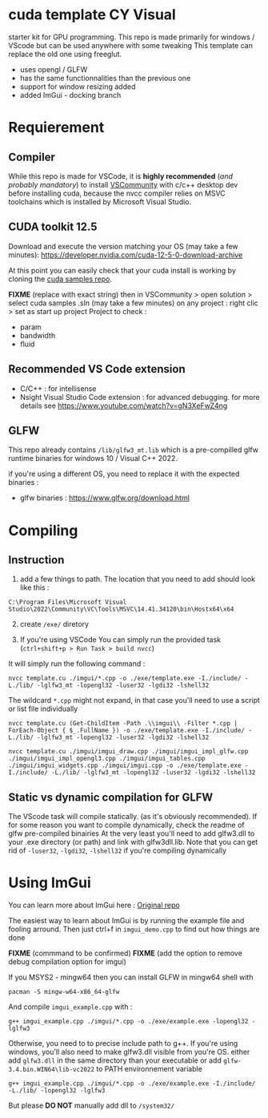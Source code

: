 # cuda template CY Visual
 
starter kit for GPU programming. This repo is made primarily for windows / VScode but can be used anywhere with some tweaking
This template can replace the old one using freeglut.
- uses opengl / GLFW
- has the same functionnalities than the previous one
- support for window resizing added
- added ImGui - docking branch 

# Requierement

## Compiler

While this repo is made for VSCode, it is **highly recommended** (*and probably mandatory*) to install [VSCommunity](https://visualstudio.microsoft.com/fr/vs/community/)  with c/c++ desktop dev before installing cuda, because the nvcc compiler relies on MSVC toolchains which is installed by Microsoft Visual Studio.

## CUDA toolkit 12.5

Download and execute the version matching your OS (may take a few minutes):
https://developer.nvidia.com/cuda-12-5-0-download-archive

At this point you can easily check that your cuda install is working by cloning the [cuda samples repo](https://github.com/NVIDIA/cuda-samples). 

**FIXME** (replace with exact string)
then in VSCommunity > open solution > select cuda samples .sln (may take a few minutes)
on any project : right clic > set as start up project
Project to check :
- param
- bandwidth
- fluid


## Recommended VS Code extension

- C/C++ : for intellisense
- Nsight Visual Studio Code extension : for advanced debugging. for more details see https://www.youtube.com/watch?v=gN3XeFwZ4ng


## GLFW 

This repo already contains `/lib/glfw3_mt.lib` which is a pre-compilled glfw runtime binaries for windows 10  / Visual C++ 2022.

if you're using a different OS, you need to replace it with the expected binaries :
- glfw binaries : https://www.glfw.org/download.html


# Compiling

## Instruction

1. add a few things to path. The location that you need to add should look like this :
```
C:\Program Files\Microsoft Visual Studio\2022\Community\VC\Tools\MSVC\14.41.34120\bin\Hostx64\x64
```

2. create `/exe/` diretory 

3. If you're using VSCode You can simply run the provided task (`ctrl+shift+p > Run Task > build nvcc`)

It will simply run the following command :
```shell
nvcc template.cu ./imgui/*.cpp -o ./exe/template.exe -I./include/ -L./lib/ -lglfw3_mt -lopengl32 -luser32 -lgdi32 -lshell32
```
The wildcard `*.cpp` might not expand, in that case you'll need to use a script or list file individually
```shell
nvcc template.cu (Get-ChildItem -Path .\\imgui\\ -Filter *.cpp | ForEach-Object { $_.FullName }) -o ./exe/template.exe -I./include/ -L./lib/ -lglfw3_mt -lopengl32 -luser32 -lgdi32 -lshell32
```
```shell
nvcc template.cu ./imgui/imgui_draw.cpp ./imgui/imgui_impl_glfw.cpp ./imgui/imgui_impl_opengl3.cpp ./imgui/imgui_tables.cpp ./imgui/imgui_widgets.cpp ./imgui/imgui.cpp -o ./exe/template.exe -I./include/ -L./lib/ -lglfw3_mt -lopengl32 -luser32 -lgdi32 -lshell32
```

## Static vs dynamic compilation for GLFW

The VScode task will compile statically. (as it's obviously recommended).
If for some reason you want to compile dynamically, check the readme of glfw pre-compiled binairies
At the very least you'll need to add glfw3.dll to your .exe directory (or path) and link with glfw3dll.lib. Note that you can get rid of `-luser32`, `-lgdi32`, `-lshell32` if you're compiling dynamically


# Using ImGui

You can learn more about ImGui here : [Original repo](https://github.com/ocornut/imgui)

The easiest way to learn about ImGui is by running the example file and fooling arround. Then just ctrl+f in `imgui_demo.cpp` to find out how things are done

**FIXME** (commmand to be confirmed)
**FIXME** (add the option to remove debug compilation option for imgui)

If you MSYS2 - mingw64 then you can install GLFW in mingw64 shell with 
```shell
pacman -S mingw-w64-x86_64-glfw
```

And compile `imgui_example.cpp` with :
```shell
g++ imgui_example.cpp ./imgui/*.cpp -o ./exe/example.exe -lopengl32 -lglfw3
```

Otherwise, you need to to precise include path to g++.
If you're using windows, you'll also need to make glfw3.dll visible from you're OS. either add `glfw3.dll` in the same directory than your executable or add `glfw-3.4.bin.WIN64\lib-vc2022` to PATH environnement variable
```shell
g++ imgui_example.cpp ./imgui/*.cpp -o ./exe/example.exe -I./include/ -L./lib/ -lopengl32 -lglfw3
```

But please **DO NOT** manually add dll to `/system32/`
